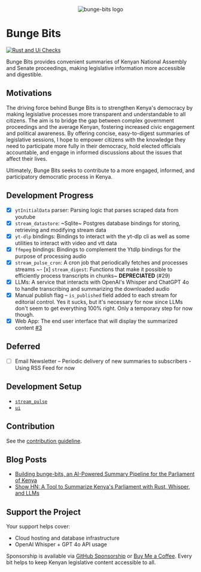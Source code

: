 <p align="center">
  <img src="./logo.png" alt="bunge-bits logo" />
</p>

# Bunge Bits

[![Rust and Ui Checks](https://github.com/c12i/bunge-bits/actions/workflows/rust-and-ui-checks.yml/badge.svg)](https://github.com/c12i/bunge-bits/actions/workflows/rust-and-ui-checks.yml)

Bunge Bits provides convenient summaries of Kenyan National Assembly and Senate proceedings, making legislative information more accessible and digestible.

## Motivations

The driving force behind Bunge Bits is to strengthen Kenya's democracy by making legislative processes more transparent and understandable to all citizens. The aim is to bridge the gap between complex government proceedings and the average Kenyan, fostering increased civic engagement and political awareness. By offering concise, easy-to-digest summaries of legislative sessions, I hope to empower citizens with the knowledge they need to participate more fully in their democracy, hold elected officials accountable, and engage in informed discussions about the issues that affect their lives.

Ultimately, Bunge Bits seeks to contribute to a more engaged, informed, and participatory democratic process in Kenya.

## Development Progress

- [x] `ytInitialData` parser: Parsing logic that parses scraped data from youtube
- [x] `stream_datastore`: ~Sqlite~ Postgres database bindings for storing, retrieving and modifying stream data
- [x] `yt-dlp` bindings: Bindings to interact with the yt-dlp cli as well as some utilities to interact with video and vtt data
- [x] `ffmpeg` bindings: Bindings to complement the Ytdlp bindings for the purpose of processing audio
- [x] `stream_pulse_cron`: A cron job that periodically fetches and processes streams
      ~- [x] `stream_digest`: Functions that make it possible to efficiently process transcripts in chunks~ **DEPRECIATED** (#29)
- [x] LLMs: A service that interacts with OpenAI's Whisper and ChatGPT 4o to handle transcribing and summarizing the downloaded audio
- [x] Manual publish flag – `is_published` field added to each stream for editorial control. Yes it sucks, but it's necessary for now since LLMs don't seem to get everything 100% right. Only a temporary step for now though.
- [x] Web App: The end user interface that will display the summarized content [#3](https://github.com/c12i/bunge-bits/issues/3)

## Deferred

- [ ] Email Newsletter – Periodic delivery of new summaries to subscribers - Using RSS Feed for now

## Development Setup

- [`stream_pulse`](./crates/stream_pulse/README.md#development-setup)
- [`ui`](./ui/README.md)

## Contribution

See the [contribution guideline](./CONTRIBUTING.md).

## Blog Posts

- [Building bunge-bits, an AI-Powered Summary Pipeline for the Parliament of Kenya](https://collinsmuriuki.xyz/building-bunge-bits/)
- [Show HN: A Tool to Summarize Kenya's Parliament with Rust, Whisper, and LLMs](https://news.ycombinator.com/item?id=44348649)

## Support the Project

Your support helps cover:

- Cloud hosting and database infrastructure
- OpenAI Whisper + GPT 4o API usage

Sponsorship is available via [GitHub Sponsorship](https://github.com/sponsors/c12i) or [Buy Me a Coffee](https://buymeacoffee.com/c12i). Every bit helps to keep Kenyan legislative content accessible to all.
